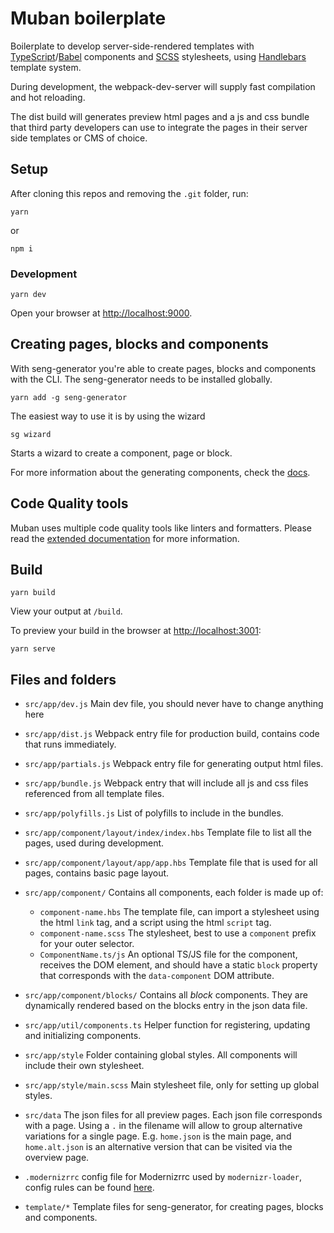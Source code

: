 # Muban boilerplate

Boilerplate to develop server-side-rendered templates with
[TypeScript](https://www.typescriptlang.org/)/[Babel](https://babeljs.io/) components and
[SCSS](http://sass-lang.com/) stylesheets, using [Handlebars](http://handlebarsjs.com/)
template system.

During development, the webpack-dev-server will supply fast compilation and hot reloading.

The dist build will generates preview html pages and a js and css bundle that third party
developers can use to integrate the pages in their server side templates or CMS of choice.

## Setup

After cloning this repos and removing the `.git` folder, run:
```
yarn
```
or
```
npm i
```

### Development

```
yarn dev
```
Open your browser at [http://localhost:9000](http://localhost:9000).

## Creating pages, blocks and components

With seng-generator you're able to create pages, blocks and components with the CLI.
The seng-generator needs to be installed globally.

```
yarn add -g seng-generator
```

The easiest way to use it is by using the wizard

```
sg wizard
```

Starts a wizard to create a component, page or block. 


For more information about the generating components, check the [docs](./docs/components.md).

## Code Quality tools

Muban uses multiple code quality tools like linters and formatters. Please read the
[extended documentation](docs/code-quality.md) for more information.

## Build

```
yarn build
```

View your output at `/build`.

To preview your build in the browser at [http://localhost:3001](http://localhost:3001):

```
yarn serve
```

## Files and folders

* `src/app/dev.js` Main dev file, you should never have to change anything here

* `src/app/dist.js` Webpack entry file for production build, contains code that runs immediately.
* `src/app/partials.js` Webpack entry file for generating output html files.
* `src/app/bundle.js` Webpack entry that will include all js and css files referenced from all
  template files.
* `src/app/polyfills.js` List of polyfills to include in the bundles.
* `src/app/component/layout/index/index.hbs` Template file to list all the pages, used during
  development.
* `src/app/component/layout/app/app.hbs` Template file that is used for all pages, contains basic
  page layout.
* `src/app/component/` Contains all components, each folder is made up of:
  * `component-name.hbs` The template file, can import a stylesheet using the html `link` tag, and a
    script using the html `script` tag.
  * `component-name.scss` The stylesheet, best to use a `component` prefix for your outer selector.
  * `ComponentName.ts/js` An optional TS/JS file for the component, receives the DOM element,
    and should have a static `block` property that corresponds with the `data-component`
    DOM attribute.
* `src/app/component/blocks/` Contains all _block_ components. They are dynamically rendered based
  on the blocks entry in the json data file.
* `src/app/util/components.ts` Helper function for registering, updating and initializing
  components.
* `src/app/style` Folder containing global styles. All components will include their own stylesheet.
* `src/app/style/main.scss` Main stylesheet file, only for setting up global styles.
* `src/data` The json files for all preview pages. Each json file corresponds with a page.
  Using a `.` in the filename will allow to group alternative variations for a single page.
  E.g. `home.json` is the main page, and `home.alt.json` is an alternative version that can be
  visited via the overview page.
* `.modernizrrc` config file for Modernizrrc used by `modernizr-loader`, config rules can
  be found [here](https://github.com/Modernizr/Modernizr/blob/master/lib/config-all.json).
* `template/*` Template files for seng-generator, for creating pages, blocks and components.

